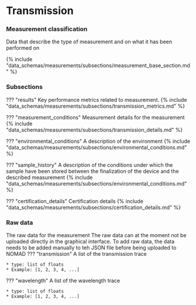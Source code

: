# Transmission

### Measurement classification
Data that describe the type of measurement and on what it has been performed on

{% include "data_schemas/measurements/subsections/measurement_base_section.md" %}

### Subsections
<!-- ### Results -->


??? "results"
    Key performance metrics related to measurement.
    {% include "data_schemas/measurements/subsections/transmission_metrics.md" %}    

<!-- ### Measurement conditions -->
??? "measurement_conditions"
    Measurement details for the measurement
    {% include "data_schemas/measurements/subsections/transmission_details.md" %}    

<!-- ### Environmental conditions -->
??? "environmental_conditions"
    A description of the environment
    {% include "data_schemas/measurements/subsections/environmental_conditions.md" %}

<!-- ### Sample History -->
??? "sample_history"
    A description of the conditions under which the sample have been stored between the finalization of the device and the described measurement
    {% include "data_schemas/measurements/subsections/environmental_conditions.md" %}

<!-- ### Certification details -->
??? "certification_details"
    Certification details
    {% include "data_schemas/measurements/subsections/certification_details.md" %}     

### Raw data
The raw data for the measurement
The raw data can at the moment not be uploaded directly in the graphical interface. To add raw data, the data needs to be added manually to teh JSON file before being uploaded to NOMAD
??? "transmission"
    A list of the transmission trace
    
    * type: list of floats
    * Example: [1, 2, 3, 4, ...]

??? "wavelength"
    A list of the wavelength trace
    
    * type: list of floats
    * Example: [1, 2, 3, 4, ...]